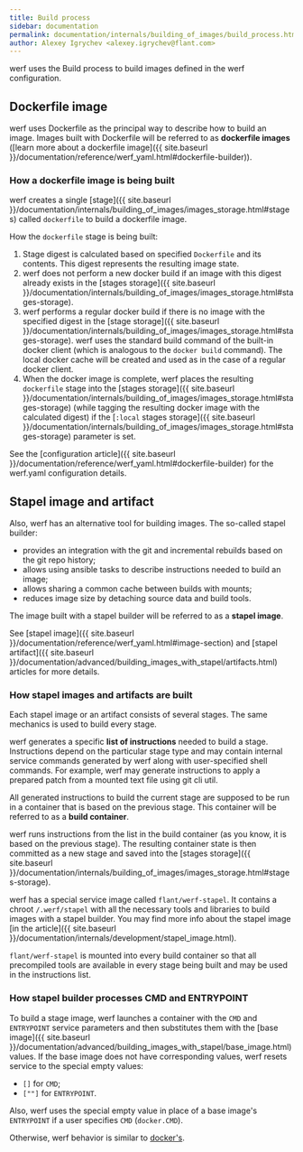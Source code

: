 ```yaml
---
title: Build process
sidebar: documentation
permalink: documentation/internals/building_of_images/build_process.html
author: Alexey Igrychev <alexey.igrychev@flant.com>
---
```


werf uses the Build process to build images defined in the werf configuration.

## Dockerfile image

werf uses Dockerfile as the principal way to describe how to build an image. Images built with Dockerfile will be referred to as **dockerfile images** ([learn more about a dockerfile image]({{ site.baseurl }}/documentation/reference/werf_yaml.html#dockerfile-builder)).

### How a dockerfile image is being built

werf creates a single [stage]({{ site.baseurl }}/documentation/internals/building_of_images/images_storage.html#stages) called `dockerfile` to build a dockerfile image.

How the `dockerfile` stage is being built:

 1. Stage digest is calculated based on specified `Dockerfile` and its contents. This digest represents the resulting image state.
 2. werf does not perform a new docker build if an image with this digest already exists in the [stages storage]({{ site.baseurl }}/documentation/internals/building_of_images/images_storage.html#stages-storage).
 3. werf performs a regular docker build if there is no image with the specified digest in the [stage storage]({{ site.baseurl }}/documentation/internals/building_of_images/images_storage.html#stages-storage). werf uses the standard build command of the built-in docker client (which is analogous to the `docker build` command). The local docker cache will be created and used as in the case of a regular docker client.
 4. When the docker image is complete, werf places the resulting `dockerfile` stage into the [stages storage]({{ site.baseurl }}/documentation/internals/building_of_images/images_storage.html#stages-storage) (while tagging the resulting docker image with the calculated digest) if the [`:local` stages storage]({{ site.baseurl }}/documentation/internals/building_of_images/images_storage.html#stages-storage) parameter is set.

See the [configuration article]({{ site.baseurl }}/documentation/reference/werf_yaml.html#dockerfile-builder) for the werf.yaml configuration details.

## Stapel image and artifact

Also, werf has an alternative tool for building images. The so-called stapel builder:

 * provides an integration with the git and incremental rebuilds based on the git repo history;
 * allows using ansible tasks to describe instructions needed to build an image;
 * allows sharing a common cache between builds with mounts;
 * reduces image size by detaching source data and build tools.

The image built with a stapel builder will be referred to as a **stapel image**.

See [stapel image]({{ site.baseurl }}/documentation/reference/werf_yaml.html#image-section) and [stapel artifact]({{ site.baseurl }}/documentation/advanced/building_images_with_stapel/artifacts.html) articles for more details.

### How stapel images and artifacts are built

Each stapel image or an artifact consists of several stages. The same mechanics is used to build every stage.

werf generates a specific **list of instructions** needed to build a stage. Instructions depend on the particular stage type and may contain internal service commands generated by werf along with user-specified shell commands. For example, werf may generate instructions to apply a prepared patch from a mounted text file using git cli util.

All generated instructions to build the current stage are supposed to be run in a container that is based on the previous stage. This container will be referred to as a **build container**.

werf runs instructions from the list in the build container (as you know, it is based on the previous stage). The resulting container state is then committed as a new stage and saved into the [stages storage]({{ site.baseurl }}/documentation/internals/building_of_images/images_storage.html#stages-storage).

werf has a special service image called `flant/werf-stapel`. It contains a chroot `/.werf/stapel` with all the necessary tools and libraries to build images with a stapel builder. You may find more info about the stapel image [in the article]({{ site.baseurl }}/documentation/internals/development/stapel_image.html).

`flant/werf-stapel` is mounted into every build container so that all precompiled tools are available in every stage being built and may be used in the instructions list.

### How stapel builder processes CMD and ENTRYPOINT

To build a stage image, werf launches a container with the `CMD` and `ENTRYPOINT` service parameters and then substitutes them with the [base image]({{ site.baseurl }}/documentation/advanced/building_images_with_stapel/base_image.html) values. If the base image does not have corresponding values, werf resets service to the special empty values:
* `[]` for `CMD`;
* `[""]` for `ENTRYPOINT`.

Also, werf uses the special empty value in place of a base image's `ENTRYPOINT` if a user specifies `CMD` (`docker.CMD`).

Otherwise, werf behavior is similar to [docker's](https://docs.docker.com/engine/reference/builder/#understand-how-cmd-and-entrypoint-interact).
